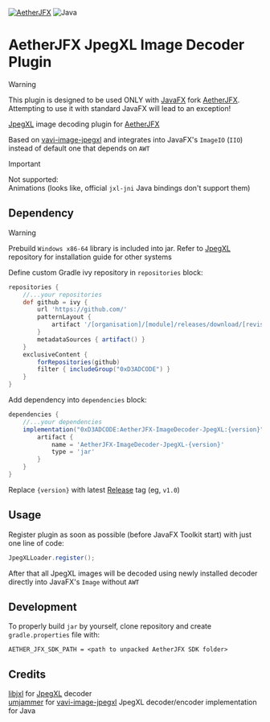 [![AetherJFX](https://img.shields.io/badge/Only%20for:-AetherJFX-blue)](https://github.com/0xD3ADCODE/AetherJFX)
![Java](https://img.shields.io/badge/Java-17-b07219)

# AetherJFX JpegXL Image Decoder Plugin

> [!WARNING]  
> This plugin is designed to be used ONLY with [JavaFX](https://github.com/openjdk/jfx) fork [AetherJFX](https://github.com/0xD3ADCODE/AetherJFX). Attempting to use it with standard JavaFX will lead to an exception!

[JpegXL](https://github.com/libjxl/libjxl) image decoding plugin for [AetherJFX](https://github.com/0xD3ADCODE/AetherJFX)

Based on [vavi-image-jpegxl](https://github.com/umjammer/vavi-image-jpegxl) and integrates into JavaFX's `ImageIO` (`IIO`) instead of default one that depends on `AWT`

> [!IMPORTANT]
> Not supported:  
> Animations (looks like, official `jxl-jni` Java bindings don't support them)

## Dependency

> [!WARNING]  
> Prebuild `Windows x86-64` library is included into jar. Refer to [JpegXL](https://github.com/libjxl/libjxl) repository for installation guide for other systems

Define custom Gradle ivy repository in `repositories` block:
```groovy
repositories {
    //...your repositories
    def github = ivy {
        url 'https://github.com/'
        patternLayout {
            artifact '/[organisation]/[module]/releases/download/[revision]/[artifact].[ext]'
        }
        metadataSources { artifact() }
    }
    exclusiveContent {
        forRepositories(github)
        filter { includeGroup("0xD3ADCODE") }
    }
}
```

Add dependency into `dependencies` block:
```groovy
dependencies {
    //...your dependencies
    implementation("0xD3ADCODE:AetherJFX-ImageDecoder-JpegXL:{version}") {
        artifact {
            name = 'AetherJFX-ImageDecoder-JpegXL-{version}'
            type = 'jar'
        }
    }
}
```

Replace `{version}` with latest [Release](https://github.com/0xD3ADCODE/AetherJFX-ImageDecoder-JpegXL/releases) tag (eg, `v1.0`)

## Usage
Register plugin as soon as possible (before JavaFX Toolkit start) with just one line of code:
```java
JpegXLLoader.register();
```

After that all JpegXL images will be decoded using newly installed decoder directly into JavaFX's `Image` without `AWT`

## Development

To properly build `jar` by yourself, clone repository and create `gradle.properties` file with:
```text
AETHER_JFX_SDK_PATH = <path to unpacked AetherJFX SDK folder>
```

## Credits
[libjxl](https://github.com/libjxl) for [JpegXL](https://github.com/libjxl/libjxl) decoder  
[umjammer](https://github.com/umjammer/) for [vavi-image-jpegxl](https://github.com/umjammer/vavi-image-jpegxl) JpegXL decoder/encoder implementation for Java